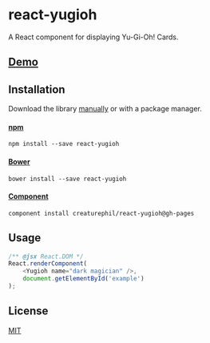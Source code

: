 # react-yugioh

A React component for displaying Yu-Gi-Oh! Cards.

## [Demo](http://creaturephil.github.io/react-yugioh/)

## Installation

Download the library [manually](https://github.com/creaturephil/react-yugioh/releases) or with a
package manager.

#### [npm](https://npmjs.org/package/react-yugioh)

```
npm install --save react-yugioh
```

#### [Bower](http://bower.io)

```
bower install --save react-yugioh
```

#### [Component](https://github.com/component/component)

```
component install creaturephil/react-yugioh@gh-pages
```

## Usage

```javascript
/** @jsx React.DOM */
React.renderComponent(
    <Yugioh name="dark magician" />,
    document.getElementById('example')
);
```

## License

[MIT](LICENSE)
